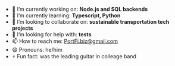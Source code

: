 - 🔭 I’m currently working on: **Node.js and SQL backends**
- 🌱 I’m currently learning: **Typescript, Python**
- 👯 I’m looking to collaborate on: **sustainable transportation tech projects**
- 🤔 I’m looking for help with: **tests**
- 📫 How to reach me: PortFi.biz@gmail.com
- 😄 Pronouns: he/him
- ⚡ Fun fact: was the leading guitar in colleage band

<!--
**yxx-dev/yxx-dev** is a ✨ _special_ ✨ repository because its `README.md` (this file) appears on your GitHub profile.

Here are some ideas to get you started:

- 🔭 I’m currently working on ...
- 🌱 I’m currently learning ...
- 👯 I’m looking to collaborate on ...
- 🤔 I’m looking for help with ...
- 💬 Ask me about ...
- 📫 How to reach me: ...
- 😄 Pronouns: ...
- ⚡ Fun fact: ...
-->
